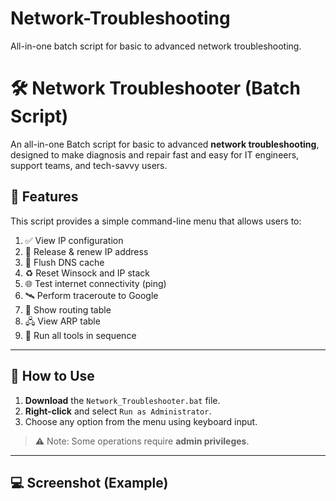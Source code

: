 # Network-Troubleshooting
All-in-one batch script for basic to advanced network troubleshooting.

# 🛠️ Network Troubleshooter (Batch Script)

An all-in-one Batch script for basic to advanced **network troubleshooting**, designed to make diagnosis and repair fast and easy for IT engineers, support teams, and tech-savvy users.

## 📌 Features

This script provides a simple command-line menu that allows users to:

1. ✅ View IP configuration
2. 🔄 Release & renew IP address
3. 🧹 Flush DNS cache
4. ♻️ Reset Winsock and IP stack
5. 🌐 Test internet connectivity (ping)
6. 🛰️ Perform traceroute to Google
7. 📡 Show routing table
8. 🖧 View ARP table
9. 🔁 Run all tools in sequence

---

## 🚀 How to Use

1. **Download** the `Network_Troubleshooter.bat` file.
2. **Right-click** and select `Run as Administrator`.
3. Choose any option from the menu using keyboard input.

> ⚠️ Note: Some operations require **admin privileges**.

---

## 💻 Screenshot (Example)

